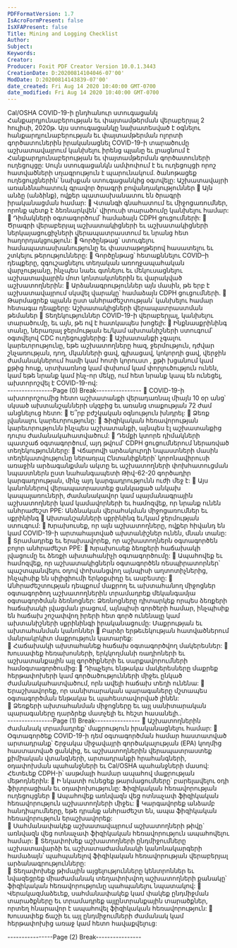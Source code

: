 ```yaml
---
PDFFormatVersion: 1.7
IsAcroFormPresent: false
IsXFAPresent: false
Title: Mining and Logging Checklist
Author: 
Subject: 
Keywords: 
Creator: 
Producer: Foxit PDF Creator Version 10.0.1.3443
CreationDate: D:20200814104046-07'00'
ModDate: D:20200814143839-07'00'
date_created: Fri Aug 14 2020 10:40:00 GMT-0700
date_modified: Fri Aug 14 2020 10:40:00 GMT-0700
---
```

Cal/OSHA COVID-19-ի ընդհանուր ստուգացանկ 
Հանքարդյունաբերության եւ փայտամթերման վերաբերյալ 
2 հուլիսի, 2020թ. 
Այս ստուգացանկը նախատեսված է օգնելու հանքարդյունաբերության եւ փայտամթերման ոլորտի 
գործատուներին իրականացնել COVID-19-ի տարածումը աշխատավայրում կանխելու իրենց պլանը եւ 
լրացնում է Հանքարդյունաբերության եւ փայտամթերման գործատուների ուղեցույցը: Սույն 
ստուգացանկն ամփոփում է եւ ուղեցույցի որոշ հատվածների սղագրություն է պարունակում. 
ծանոթացեք ուղեցույցներին՝ նախքան ստուգացանկից օգտվելը: 
Աշխատավայրի առանձնահատուկ գրավոր 
ծրագրի բովանդակություններ 
 Այն անձը (անձինք), ովքեր պատասխանատու են ծրագրի իրականացման համար: 
 Վտանգի գնահատում եւ միջոցառումներ, որոնք պետք է ձեռնարկվեն՝ վիրուսի 
տարածումը կանխելու համար: 
 Դիմակների օգտագործում՝ համաձայն CDPH ցուցումների: 
 Ծրագրի վերաբերյալ աշխատակիցների եւ աշխատակիցների ներկայացուցիչների 
վերապատրաստում եւ նրանց հետ հաղորդակցություն: 
 Գործընթաց՝ ստուգելու համապատասխանությունը եւ փաստաթղթերով հասատելու եւ 
շտկելու թերությունները: 
 Գործընթաց՝ հետաքննելու COVID–ի դեպքերը, զգուշացնելու տեղական 
առողջապահական վարչությանը, ինչպես նաեւ գտնելու եւ մեկուսացնելու 
աշխատավայրին մոտ կոնտակտներին եւ վարակված աշխատողներին: 
 Արձանագրություններ այն մասին, թե երբ է աշխատավայրում սկսվել վարակը՝ 
համաձայն CDPH ցուցումների. 
 Թարմացրեք պլանն ըստ անհրաժեշտության՝ կանխելու համար հետագա դեպքերը: 
Աշխատակիցների վերապատրաստման 
թեմաներ 
 Տեղեկություններ COVID-19-ի վերաբերյալ, կանխելու տարածումը, եւ այն, թե ով է 
հատկապես խոցելի: 
 Ինքնասքրինինգ տանը, ներառյալ ջերմության եւ/կամ ախտանիշների ստուգում՝ 
օգտվելով CDC ուղեցույցներից: 
 Աշխատանքի չգալու կարեւորությունը, եթե աշխատողները հազ, ջերմություն, դժվար 
շնչառության, դող, մկանների ցավ, գլխացավ, կոկորդի ցավ, վերջին ժամանակներում 
համի կամ հոտի կորուստ , քթի խցանում կամ քթից հոսք, սրտխառնոց կամ փսխում 
կամ փորլուծություն ունեն, կամ եթե նրանք կամ ինչ-որ մեկը, ում հետ նրանք կապ են 
ունեցել, ախտորոշվել է COVID-19-ով:  
----------------Page (0) Break----------------
 COVID-19-ի ախտորոշումից հետո աշխատանքի վերադառնալ միայն 10 օր անց՝ 
սկսած ախտանշանների սկզբից եւ առանց տաքության 72 ժամ անցնելուց հետո: 
 Ե՞րբ բժշկական օգնություն խնդրել: 
 Ձեռք լվանալու կարեւորությունը: 
 Ֆիզիկական հեռավորության կարեւորությունն ինչպես աշխատանքի, այնպես էլ 
աշխատանքից դուրս ժամանակահատվածում: 
 Դեմքի կտորե դիմակների պատշաճ օգտագործում, այդ թվում՝ CDPH ցուցումներում 
ներառված տեղեկությունները: 
 Վճարովի արձակուրդի նպաստների մասին տեղեկատվությունը ներառյալ 
Ընտանիքների՝ կորոնավիրուսի առաջին արձագանքման ակտը եւ աշխատողների 
փոխհատուցման նպաստներն ըստ նահանգապետի Թիվ-62-20 գործադիր 
կարգադրության, մինչ այդ կարգադրությունն ուժի մեջ է: 
 Այս կանոններով վերապատրաստեք ցանկացած անկախ կապալառուների, 
ժամանակավոր կամ պայմանագրային աշխատողների կամ կամավորների եւ 
համոզվեք, որ նրանք ունեն անհրաժեշտ PPE: 
Անձնական վերահսկման միջոցառումներ եւ 
սքրինինգ 
 Ախտանշանների սքրինինգ եւ/կամ ջերմության ստուգում: 
 Խրախուսեք, որ այն աշխատողները, ովքեր հիվանդ են կամ COVID-19-ի 
արտահայտված ախտանիշներ ունեն, մնան տանը:  
 Տրամադրեք եւ երախավորեք, որ աշխատողներն օգտագործեն բոլոր անհրաժեշտ 
PPE: 
 Խրախուսեք ձեռքերի հաճախակի լվացումը եւ ձեռքի ախտահանիչի օգտագործումը: 
 Ապահովեք եւ համոզվեք, որ աշխատակիցներն օգտագործեն ռեսպիրատորներ՝ 
պաշտպանվելու օդով փոխանցվող այնպիսի աղտոտիչներից, ինչպիսիք են սիլիցիումի 
երկօքսիդը եւ ասբեստը: 
 Անհրաժեշտության դեպքում մաքրող եւ ախտահանող միջոցներ օգտագործող 
աշխատողներին տրամադրեք մեկանգամյա օգտագործման ձեռնոցներ: Ձեռնոցները 
դիտարկեք որպես ձեռքերի հաճախակի լվացման լրացում, այնպիսի գործերի համար, 
ինչպիսիք են հաճախ շոշափվող իրերի հետ գործ ունենալը կամ ախտանիշների 
սքրինինգի իրականացումը: 
Մաքրության եւ ախտահանման կանոններ 
 Բարձր երթեւեկության հատվածներում մանրակրկիտ մաքրություն կատարեք:  
 Հաճախակի ախտահանեք հաճախ օգտագործվող մակերեսներ: 
 Խուսափեք հեռախոսների, երկկողմանի ռադիոների եւ աշխատանքային այլ 
գործիքների եւ սարքավորումների համօգտագործումից: 
 Դիպչելու ենթակա մակերեսները մաքրեք հերթափոխերի կամ գործածությունների 
միջեւ ընկած ժամանակահատվածում, որն ավելի հաճախ տեղի ունենա: 
 Երաշխավորեք, որ սանիտարական պարագաները մշտապես օգտագործման 
ենթակա եւ պահեստավորված լինեն:  
 Ձեռքերի ախտահանման միջոցները եւ այլ սանիտարական պարագաները դարձրեք 
մատչելի եւ հեշտ հասանելի..  
----------------Page (1) Break----------------
 Աշխատողներին ժամանակ տրամադրեք՝ մաքրություն իրականացնելու համար: 
 Օգտագործեք COVID-19-ի դեմ օգտագործման համար հաստատված արտադրանք՝ 
Շրջակա միջավայրի գործակալության (EPA) կողմից հաստատված ցանկից, եւ 
աշխատողներին վերապատրաստեք քիմիական վտանգների, արտադրանքի 
հրահանգների, օդափոխման պահանջների եւ Cal/OSHA պահանջների մասով: 
Հետեւեք CDPH-ի՝ ասթմայի համար ապահով մաքրության մեթոդներին: 
 Ի նկատի ունեցեք թարմացումները՝ բարելավելու օդի ֆիլտրացիան եւ 
օդափոխությունը: 
Ֆիզիկական հեռավորության ուղեցույցներ 
 Ապահովեք առնվազն վեց ոտնաչափ ֆիզիկական հեռավորություն աշխատողների 
միջեւ: 
 Կարգավորեք անձամբ հանդիպումները, եթե դրանք անհրաժեշտ են, ապա 
ֆիզիկական հեռավորություն երաշխավորեք:  
 Սահմանափակեք աշխատավայրում աշխատողների թիվը` առնվազն վեց ոտնաչափ 
ֆիզիկական հեռավորություն ապահովելու համար: 
 Տեղափոխեք աշխատողների ընդմիջումները աշխատավարձի եւ աշխատաժամանակի 
կանոնակարգերի համաձայն՝ պահպանելով ֆիզիկական հեռավորության վերաբերյալ 
արձանագրությունները:  
 Տեղափոխեք թիմային այցելությունները կենտրոններ եւ նվազեցրեք միաժամանակ 
տեղափոխվող աշխատողների քանակը՝ ֆիզիկական հեռավորությունը պահպանելու 
նպատակով: 
 Վերակազմաձեւեք, սահմանափակեք կամ փակեք ընդմիջման տարածքները եւ 
տրամադրեք այլընտրանքային տարածքներ, որտեղ հնարավոր է ապահովել 
ֆիզիկական հեռավորություն: 
 Խուսափեք ճաշի եւ այլ ընդմիջումների ժամանակ կամ հերթափոխից առաջ կամ հետո 
հավաքվելուց: 
 
----------------Page (2) Break----------------
